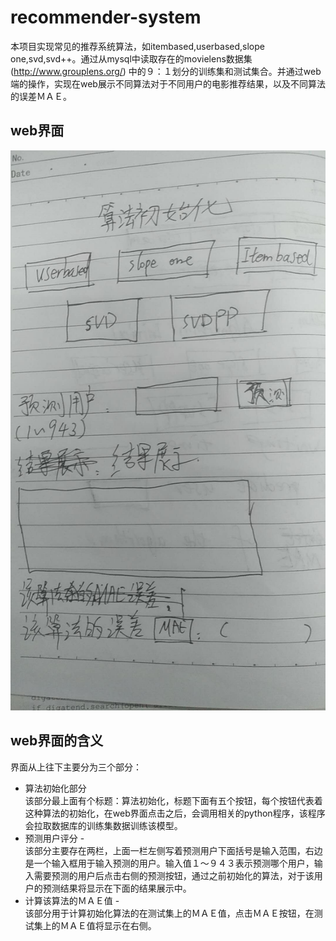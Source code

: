 # recommender-system


本项目实现常见的推荐系统算法，如itembased,userbased,slope one,svd,svd++。通过从mysql中读取存在的movielens数据集
(http://www.grouplens.org/)
中的９：１划分的训练集和测试集合。并通过web端的操作，实现在web展示不同算法对于不同用户的电影推荐结果，以及不同算法的误差ＭＡＥ。

## web界面
![image](https://github.com/hongyesuifeng/recommender-system/blob/master/django_learn/image-folder/web%E7%95%8C%E9%9D%A2%EF%BC%91.jpg)

## web界面的含义
界面从上往下主要分为三个部分：
- 算法初始化部分 </br>
该部分最上面有个标题：算法初始化，标题下面有五个按钮，每个按钮代表着这种算法的初始化，在web界面点击之后，会调用相关的python程序，该程序会拉取数据库的训练集数据训练该模型。
- 预测用户评分 -</br>
该部分主要存在两栏，上面一栏左侧写着预测用户下面括号是输入范围，右边是一个输入框用于输入预测的用户。输入值１～９４３表示预测哪个用户，输入需要预测的用户后点击右侧的预测按钮，通过之前初始化的算法，对于该用户的预测结果将显示在下面的结果展示中。
- 计算该算法的ＭＡＥ值 - </br>
该部分用于计算初始化算法的在测试集上的ＭＡＥ值，点击ＭＡＥ按钮，在测试集上的ＭＡＥ值将显示在右侧。
